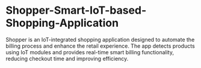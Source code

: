 # Shopper-Smart-IoT-based-Shopping-Application
Shopper is an IoT-integrated shopping application designed to automate the billing process and enhance the retail experience. The app detects products using IoT modules and provides real-time smart billing functionality, reducing checkout time and improving efficiency.
